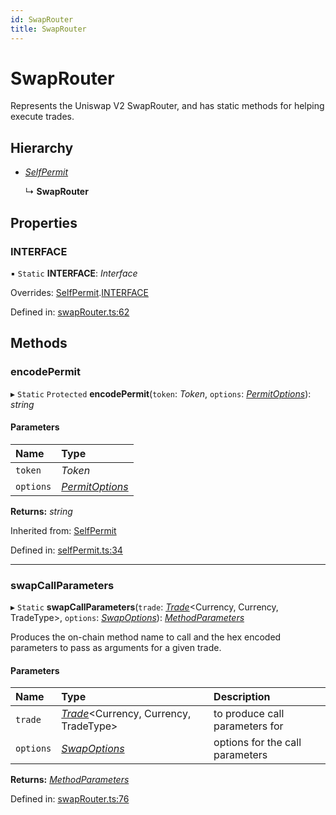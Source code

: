 ```yaml
---
id: SwapRouter
title: SwapRouter
---
```


# SwapRouter

Represents the Uniswap V2 SwapRouter, and has static methods for helping execute trades.

## Hierarchy

- [*SelfPermit*](selfpermit.selfpermit-1.md)

  ↳ **SwapRouter**

## Properties

### INTERFACE

▪ `Static` **INTERFACE**: *Interface*

Overrides: [SelfPermit](selfpermit.selfpermit-1.md).[INTERFACE](selfpermit.selfpermit-1.md#interface)

Defined in: [swapRouter.ts:62](https://github.com/Uniswap/uniswap-v3-sdk/blob/aeb1b09/src/swapRouter.ts#L62)

## Methods

### encodePermit

▸ `Static` `Protected` **encodePermit**(`token`: *Token*, `options`: [*PermitOptions*](../types/selfpermit.permitoptions.md)): *string*

#### Parameters

| Name | Type |
| :------ | :------ |
| `token` | *Token* |
| `options` | [*PermitOptions*](../types/selfpermit.permitoptions.md) |

**Returns:** *string*

Inherited from: [SelfPermit](selfpermit.selfpermit-1.md)

Defined in: [selfPermit.ts:34](https://github.com/Uniswap/uniswap-v3-sdk/blob/aeb1b09/src/selfPermit.ts#L34)

___

### swapCallParameters

▸ `Static` **swapCallParameters**(`trade`: [*Trade*](entities_trade.trade.md)<Currency, Currency, TradeType\>, `options`: [*SwapOptions*](../interfaces/swaprouter.swapoptions.md)): [*MethodParameters*](../interfaces/utils_calldata.methodparameters.md)

Produces the on-chain method name to call and the hex encoded parameters to pass as arguments for a given trade.

#### Parameters

| Name | Type | Description |
| :------ | :------ | :------ |
| `trade` | [*Trade*](entities_trade.trade.md)<Currency, Currency, TradeType\> | to produce call parameters for |
| `options` | [*SwapOptions*](../interfaces/swaprouter.swapoptions.md) | options for the call parameters |

**Returns:** [*MethodParameters*](../interfaces/utils_calldata.methodparameters.md)

Defined in: [swapRouter.ts:76](https://github.com/Uniswap/uniswap-v3-sdk/blob/aeb1b09/src/swapRouter.ts#L76)
